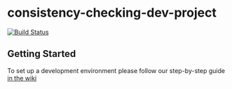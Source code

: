 # consistency-checking-dev-project


[![Build Status](https://travis-ci.org/ConsistAnts/ConsistAnts.svg?branch=master)](https://travis-ci.org/ConsistAnts/ConsistAnts)

## Getting Started

To set up a development environment please follow our step-by-step guide [in the wiki](https://github.com/ThottChief/consistency-checking-dev-project/wiki/Developer-Setup)

